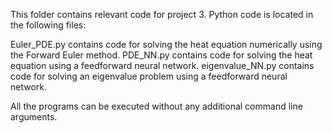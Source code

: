 This folder contains relevant code for project 3. Python code is located in the following files:

Euler_PDE.py contains code for solving the heat equation numerically using the Forward Euler method.
PDE_NN.py contains code for solving the heat equation using a feedforward neural network.
eigenvalue_NN.py contains code for solving an eigenvalue problem using a feedforward neural network.

All the programs can be executed without any additional command line arguments.
